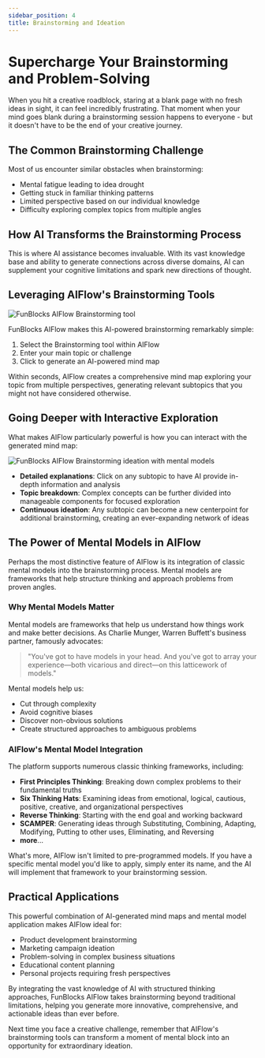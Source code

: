 ```yaml
---
sidebar_position: 4
title: Brainstorming and Ideation
---
```


# Supercharge Your Brainstorming and Problem-Solving

When you hit a creative roadblock, staring at a blank page with no fresh ideas in sight, it can feel incredibly frustrating. That moment when your mind goes blank during a brainstorming session happens to everyone - but it doesn't have to be the end of your creative journey.

## The Common Brainstorming Challenge

Most of us encounter similar obstacles when brainstorming:
- Mental fatigue leading to idea drought
- Getting stuck in familiar thinking patterns
- Limited perspective based on our individual knowledge
- Difficulty exploring complex topics from multiple angles

## How AI Transforms the Brainstorming Process

This is where AI assistance becomes invaluable. With its vast knowledge base and ability to generate connections across diverse domains, AI can supplement your cognitive limitations and spark new directions of thought.

## Leveraging AIFlow's Brainstorming Tools

![FunBlocks AIFlow Brainstorming tool](/img/portfolio/fullsize/aiflow_panel_brainstorming.png)

FunBlocks AIFlow makes this AI-powered brainstorming remarkably simple:

1. Select the Brainstorming tool within AIFlow
2. Enter your main topic or challenge
3. Click to generate an AI-powered mind map

Within seconds, AIFlow creates a comprehensive mind map exploring your topic from multiple perspectives, generating relevant subtopics that you might not have considered otherwise.

## Going Deeper with Interactive Exploration

What makes AIFlow particularly powerful is how you can interact with the generated mind map:

![FunBlocks AIFlow Brainstorming ideation with mental models](/img/portfolio/fullsize/aiflow_productivity.png)

- **Detailed explanations**: Click on any subtopic to have AI provide in-depth information and analysis
- **Topic breakdown**: Complex concepts can be further divided into manageable components for focused exploration
- **Continuous ideation**: Any subtopic can become a new centerpoint for additional brainstorming, creating an ever-expanding network of ideas

## The Power of Mental Models in AIFlow

Perhaps the most distinctive feature of AIFlow is its integration of classic mental models into the brainstorming process. Mental models are frameworks that help structure thinking and approach problems from proven angles.

### Why Mental Models Matter

Mental models are frameworks that help us understand how things work and make better decisions. As Charlie Munger, Warren Buffett's business partner, famously advocates:

> "You've got to have models in your head. And you've got to array your experience—both vicarious and direct—on this latticework of models."

Mental models help us:

- Cut through complexity
- Avoid cognitive biases
- Discover non-obvious solutions
- Create structured approaches to ambiguous problems

### AIFlow's Mental Model Integration

The platform supports numerous classic thinking frameworks, including:

- **First Principles Thinking**: Breaking down complex problems to their fundamental truths
- **Six Thinking Hats**: Examining ideas from emotional, logical, cautious, positive, creative, and organizational perspectives
- **Reverse Thinking**: Starting with the end goal and working backward
- **SCAMPER**: Generating ideas through Substituting, Combining, Adapting, Modifying, Putting to other uses, Eliminating, and Reversing
- **more**...

What's more, AIFlow isn't limited to pre-programmed models. If you have a specific mental model you'd like to apply, simply enter its name, and the AI will implement that framework to your brainstorming session.

## Practical Applications

This powerful combination of AI-generated mind maps and mental model application makes AIFlow ideal for:
- Product development brainstorming
- Marketing campaign ideation
- Problem-solving in complex business situations
- Educational content planning
- Personal projects requiring fresh perspectives

By integrating the vast knowledge of AI with structured thinking approaches, FunBlocks AIFlow takes brainstorming beyond traditional limitations, helping you generate more innovative, comprehensive, and actionable ideas than ever before.

Next time you face a creative challenge, remember that AIFlow's brainstorming tools can transform a moment of mental block into an opportunity for extraordinary ideation.